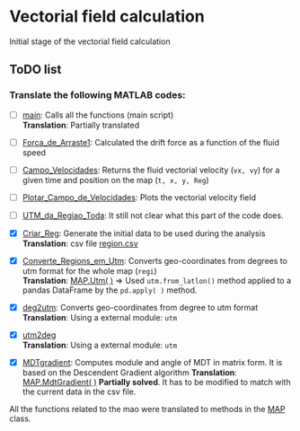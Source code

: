# Vectorial field calculation

Initial stage of the vectorial field calculation

## ToDO list

### Translate the following MATLAB codes:
- [ ]  [main](../matlab_code/main.m): Calls all the functions (main script)  
    **Translation**: Partially translated
- [ ]  [Forca_de_Arraste1](../matlab_code/Forca_de_Arraste1.m): Calculated the drift force as a function of the fluid speed  

- [ ]  [Campo_Velocidades](../matlab_code/Campo_Velocidades.m): Returns the fluid vectorial velocity (`vx, vy`) for a given time and position on the map (`t, x, y, Reg`)  

- [ ]  [Plotar_Campo_de_Velocidades](../matlab_code/Plotar_Campo_de_Velocidades.m): Plots the vectorial velocity field

- [ ]  [UTM_da_Regiao_Toda](../matlab_code/UTM_da_Regiao_Toda.m): It still not clear what this part of the code does. 

- [x]  [Criar_Reg](../matlab_code/Criar_Reg.m): Generate the initial data to be used during the analysis  
    **Translation**: csv file [region.csv](./data/region.csv)

- [x]  [Converte_Regions_em_Utm](../matlab_code/Converte_Regions_em_Utm.m): Converts geo-coordinates from degrees to utm format for the whole map (`regi`)  
    **Translation**: [MAP.Utm( )](./map.py) => Used `utm.from_latlon()` method applied to a pandas DataFrame by the `pd.apply( )` method. 
    
- [x]  [deg2utm](../matlab_code/deg2utm.m): Converts geo-coordinates from degree to utm format  
    **Translation**: Using a external module: `utm` 
- [x]  [utm2deg](../matlab_code/utm2deg.m)  
    **Translation**: Using a external module: `utm` 

- [x]  [MDTgradient](../matlab_code/MDTgradient.m): Computes module and angle of MDT in matrix form. It is based on the Descendent Gradient algorithm
    **Translation**: [MAP.MdtGradient( )](./map.py) **Partially solved**. It has to be modified to match with the current data in the csv file.

All the functions related to the mao were translated to methods in the [MAP](./map.py) class.
